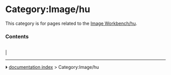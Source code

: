 # Category:Image/hu
This category is for pages related to the [Image Workbench/hu](Image_Workbench/hu.md).

### Contents

|     |     |     |
| --- | --- | --- |
|



---
⏵ [documentation index](../README.md) > Category:Image/hu
